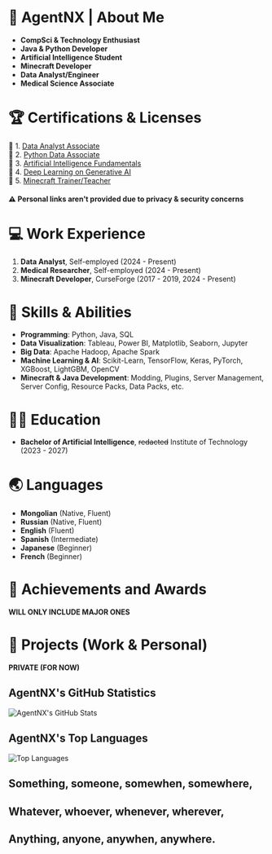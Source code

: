 # 📗 AgentNX | About Me

- **CompSci & Technology Enthusiast**
- **Java & Python Developer**
- **Artificial Intelligence Student**
- **Minecraft Developer**
- **Data Analyst/Engineer**
- **Medical Science Associate**

# 🏆 Certifications & Licenses

📄 1. [Data Analyst Associate](https://www.datacamp.com/certification/data-analyst)  
📄 2. [Python Data Associate](https://www.datacamp.com/certification/python-data-associate)  
📄 3. [Artificial Intelligence Fundamentals](https://www.mygreatlearning.com/academy/learn-for-free/courses/introduction-to-artificial-intelligence-1)  
📄 4. [Deep Learning on Generative AI](https://sites.google.com/view/dlub)  
📄 5. [Minecraft Trainer/Teacher](https://education.minecraft.net/en-us/trainings/my-minecraft-journey)  

#### ⚠️ Personal links aren't provided due to privacy & security concerns

# 💻 Work Experience

1. **Data Analyst**, Self-employed (2024 - Present)
2. **Medical Researcher**, Self-employed (2024 - Present)
3. **Minecraft Developer**, CurseForge (2017 - 2019, 2024 - Present)

# 💪 Skills & Abilities

- **Programming**: Python, Java, SQL
- **Data Visualization**: Tableau, Power BI, Matplotlib, Seaborn, Jupyter
- **Big Data**: Apache Hadoop, Apache Spark
- **Machine Learning & AI**: Scikit-Learn, TensorFlow, Keras, PyTorch, XGBoost, LightGBM, OpenCV
- **Minecraft & Java Development**: Modding, Plugins, Server Management, Server Config, Resource Packs, Data Packs, etc.

# 🧑‍🎓 Education

- **Bachelor of Artificial Intelligence**, ~~redacted~~ Institute of Technology (2023 - 2027)

# 🌏 Languages

- **Mongolian** (Native, Fluent)
- **Russian** (Native, Fluent)
- **English** (Fluent)
- **Spanish** (Intermediate)
- **Japanese** (Beginner)
- **French** (Beginner)

# 🎉 Achievements and Awards

**WILL ONLY INCLUDE MAJOR ONES**

# 🏢 Projects (Work & Personal)

**PRIVATE (FOR NOW)**

## AgentNX's GitHub Statistics
![AgentNX's GitHub Stats](https://github-readme-stats.vercel.app/api?username=AgentNX)

## AgentNX's Top Languages
![Top Languages](https://github-readme-stats.vercel.app/api/top-langs/?username=AgentNX&layout=compact&theme=radical)

## Something, someone, somewhen, somewhere,
## Whatever, whoever, whenever, wherever,
## Anything, anyone, anywhen, anywhere.
